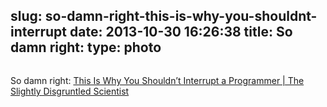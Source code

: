 slug: so-damn-right-this-is-why-you-shouldnt-interrupt
date: 2013-10-30 16:26:38
title: So damn right: 
type: photo
---

<a href="http://heeris.id.au/2013/this-is-why-you-shouldnt-interrupt-a-programmer"><img src="{{@asset.url swerner/tumblr/2013-10-30-so-damn-right-this-is-why-you-shouldnt-interrupt-3917beacfb.png}}" alt=""/></a>

So damn right: [This Is Why You Shouldn’t Interrupt a Programmer | The Slightly Disgruntled Scientist](http://heeris.id.au/2013/this-is-why-you-shouldnt-interrupt-a-programmer)
